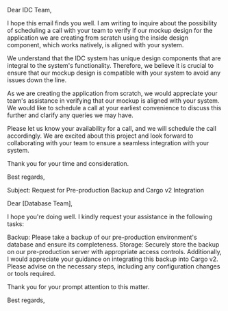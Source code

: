 Dear IDC Team,

I hope this email finds you well. I am writing to inquire about the possibility of scheduling a call with your team to verify if our mockup design for the application we are creating from scratch using the inside design component, which works natively, is aligned with your system.

We understand that the IDC system has unique design components that are integral to the system's functionality. Therefore, we believe it is crucial to ensure that our mockup design is compatible with your system to avoid any issues down the line.

As we are creating the application from scratch, we would appreciate your team's assistance in verifying that our mockup is aligned with your system. We would like to schedule a call at your earliest convenience to discuss this further and clarify any queries we may have.

Please let us know your availability for a call, and we will schedule the call accordingly. We are excited about this project and look forward to collaborating with your team to ensure a seamless integration with your system.

Thank you for your time and consideration.

Best regards,




Subject: Request for Pre-production Backup and Cargo v2 Integration

Dear [Database Team],

I hope you're doing well. I kindly request your assistance in the following tasks:

Backup: Please take a backup of our pre-production environment's database and ensure its completeness. Storage: Securely store the backup on our pre-production server with appropriate access controls. Additionally, I would appreciate your guidance on integrating this backup into Cargo v2. Please advise on the necessary steps, including any configuration changes or tools required.

Thank you for your prompt attention to this matter.

Best regards,
